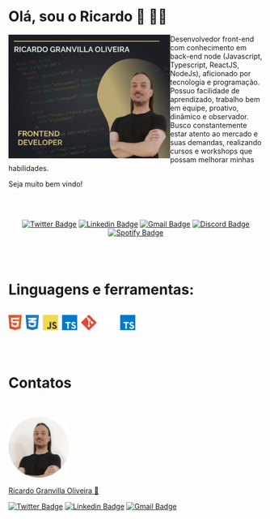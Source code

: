 # Olá, sou o Ricardo 👋 🧑‍💻

<img
  align="left"
  width="320"
  height="244"
  src="https://raw.githubusercontent.com/rgranvilla/rgranvilla/master/header-small-image-rgranvilla.png"
  alt=""
/>

<div align="right">

  <div align="left">
      
  Desenvolvedor front-end com conhecimento em back-end node (Javascript,
  Typescript, ReactJS, NodeJs), aficionado por tecnologia e programação. Possuo
  facilidade de aprendizado, trabalho bem em equipe, proativo, dinâmico e
  observador. Busco constantemente estar atento ao mercado e suas demandas,
  realizando cursos e workshops que possam melhorar minhas habilidades.

Seja muito bem vindo!

  </div>

<br>
<br>

  <div align='center'>

[![Twitter Badge](https://img.shields.io/badge/-Ricardo-1ca0f1?style=flat-square&labelColor=1ca0f1&logo=twitter&logoColor=white&link=https://twitter.com/rgranvilla)](https://twitter.com/rgranvilla)
[![Linkedin Badge](https://img.shields.io/badge/-Ricardo-blue?style=flat-square&logo=Linkedin&logoColor=white&link=https://www.linkedin.com/in/rgranvilla/)](https://www.linkedin.com/in/rgranvilla/)
[![Gmail Badge](https://img.shields.io/badge/-rgranvilla@gmail.com-c14438?style=flat-square&logo=Gmail&logoColor=white&link=mailto:rgranvilla@gmail.com)](mailto:rgranvilla@gmail.com)
[![Discord Badge](https://img.shields.io/badge/-Ricardo-5869E9?style=flat-square&logo=Discord&logoColor=white&link=http://discordapp.com/users/656568800912736257)](http://discordapp.com/users/656568800912736257)
[![Spotify Badge](https://img.shields.io/badge/-Ricardo-81b71a?style=flat-square&logo=Spotify&logoColor=white&link=https://open.spotify.com/user/12144101493?si=eb2a8bab7d7b421f)](https://open.spotify.com/user/12144101493?si=eb2a8bab7d7b421f)

  </div>
</div>

<br>
<br>

# Linguagens e ferramentas:

<div style="display: flex; gap: 8px; align-items: center">

<img
  align="left"
  alt="Html5"
  height="30px"
  src="https://raw.githubusercontent.com/rgranvilla/rgranvilla/master/assets/html-1.svg"
/>

<img
  align="left"
  alt="CSS3"
  height="30px"
  src="https://raw.githubusercontent.com/rgranvilla/rgranvilla/master/assets/css-3.svg"
/>

<img
  align="left"
  alt="Javascript"
  height="30px"
  src="https://raw.githubusercontent.com/rgranvilla/rgranvilla/master/assets/logo-javascript.svg"
/>

<img
  align="left"
  alt="Typescript"
  height="30px"
  src="https://raw.githubusercontent.com/rgranvilla/rgranvilla/master/assets/typescript.svg"
/>

<img
  align="left"
  alt="Git"
  height="30px"
  src="https://raw.githubusercontent.com/rgranvilla/rgranvilla/master/assets/git-icon.svg"
/>

<img
  align="left"
  alt="Github"
  height="30px"
  src="https://raw.githubusercontent.com/rgranvilla/rgranvilla/master/assets/github-icon-1.svg"
/>

<img
  align="left"
  alt="Typescript"
  height="30px"
  src="https://raw.githubusercontent.com/rgranvilla/rgranvilla/master/assets/typescript.svg"
/>

</div>

<br>
<br>

# Contatos

<p>&nbsp;</p>

<img
  src="https://raw.githubusercontent.com/rgranvilla/rgranvilla/master/author.png"
  alt=""
/>

<a href="https://github.com/rgranvilla">Ricardo Granvilla Oliveira 🚀</a>

[![Twitter Badge](https://img.shields.io/badge/-@rgranvilla-1ca0f1?style=flat-square&labelColor=1ca0f1&logo=twitter&logoColor=white&link=https://twitter.com/rgranvilla)](https://twitter.com/rgranvilla)
[![Linkedin Badge](https://img.shields.io/badge/-Ricardo-blue?style=flat-square&logo=Linkedin&logoColor=white&link=https://www.linkedin.com/in/rgranvilla/)](https://www.linkedin.com/in/rgranvilla/)
[![Gmail Badge](https://img.shields.io/badge/-rgranvilla@gmail.com-c14438?style=flat-square&logo=Gmail&logoColor=white&link=mailto:rgranvilla@gmail.com)](mailto:rgranvilla@gmail.com)

<p>&nbsp;</p>

